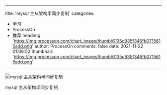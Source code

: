
---
title: 'mysql 主从架构半同步复制'
categories: 
 - 学习
 - ProcessOn
 - 推荐
headimg: 'https://img.processon.com/chart_image/thumb/6135c935f346fb0715615add.png'
author: ProcessOn
comments: false
date: 2021-11-22 01:06:52
thumbnail: 'https://img.processon.com/chart_image/thumb/6135c935f346fb0715615add.png'
---

<div>   
<img class="thumb" alt="mysql 主从架构半同步复制" src="https://img.processon.com/chart_image/thumb/6135c935f346fb0715615add.png" referrerpolicy="no-referrer">
<p>mysql 主从架构半同步复制</p>  
</div>
            